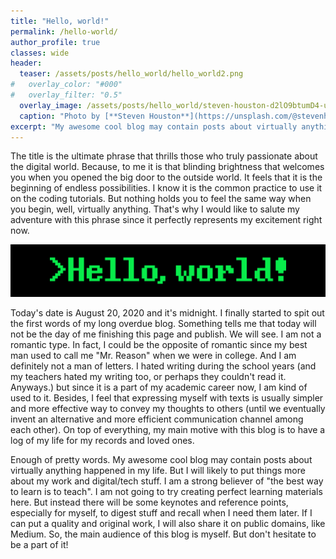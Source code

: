 ```yaml
---
title: "Hello, world!"
permalink: /hello-world/
author_profile: true
classes: wide
header:
  teaser: /assets/posts/hello_world/hello_world2.png
#   overlay_color: "#000"
#   overlay_filter: "0.5"
  overlay_image: /assets/posts/hello_world/steven-houston-d2lO9btumD4-unsplash.jpg
  caption: "Photo by [**Steven Houston**](https://unsplash.com/@stevenhoustonfit?utm_source=unsplash&amp;utm_medium=referral&amp;utm_content=creditCopyText) on [**Unsplash**](https://unsplash.com/s/photos/writing-in-the-dark?utm_source=unsplash&amp;utm_medium=referral&amp;utm_content=creditCopyText)"
excerpt: "My awesome cool blog may contain posts about virtually anything happened in my life. But more on my work, digital stuff, technology and gadgets."
---
```


The title is the ultimate phrase that thrills those who truly passionate about the digital world. Because, to me it is that blinding brightness that welcomes you when you opened the big door to the outside world. It feels that it is the beginning of endless possibilities. I know it is the common practice to use it on the coding tutorials. But nothing holds you to feel the same way when you begin, well, virtually anything. That's why I would like to salute my adventure with this phrase since it perfectly represents my excitement right now.

![Hello, World!](/assets/posts/hello_world/hello_world2.png)

Today's date is August 20, 2020 and it's midnight. I finally started to spit out the first words of my long overdue blog. Something tells me that today will not be the day of me finishing this page and publish. We will see. I am not a romantic type. In fact, I could be the opposite of romantic since my best man used to call me "Mr. Reason" when we were in college. And I am definitely not a man of letters. I hated writing during the school years (and my teachers hated my writing too, or perhaps they couldn't read it. Anyways.) but since it is a part of my academic career now, I am kind of used to it. Besides, I feel that expressing myself with texts is usually simpler and more effective way to convey my thoughts to others (until we eventually invent an alternative and more efficient communication channel among each other). On top of everything, my main motive with this blog is to have a log of my life for my records and loved ones.

Enough of pretty words. My awesome cool blog may contain posts about virtually anything happened in my life. But I will likely to put things more about my work and digital/tech stuff. I am a strong believer of "the best way to learn is to teach". I am not going to try creating perfect learning materials here. But instead there will be some keynotes and reference points, especially for myself, to digest stuff and recall when I need them later. If I can put a quality and original work, I will also share it on public domains, like Medium. So, the main audience of this blog is myself. But don't hesitate to be a part of it!